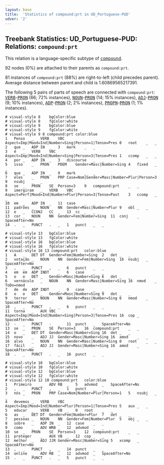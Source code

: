 ```yaml
---
layout: base
title:  'Statistics of compound:prt in UD_Portuguese-PUD'
udver: '2'
---
```


## Treebank Statistics: UD_Portuguese-PUD: Relations: `compound:prt`

This relation is a language-specific subtype of <tt><a href="pt_pud-dep-compound.html">compound</a></tt>.

92 nodes (0%) are attached to their parents as `compound:prt`.

81 instances of `compound:prt` (88%) are right-to-left (child precedes parent).
Average distance between parent and child is 1.60869565217391.

The following 5 pairs of parts of speech are connected with `compound:prt`: <tt><a href="pt_pud-pos-VERB.html">VERB</a></tt>-<tt><a href="pt_pud-pos-PRON.html">PRON</a></tt> (66; 72% instances), <tt><a href="pt_pud-pos-NOUN.html">NOUN</a></tt>-<tt><a href="pt_pud-pos-PRON.html">PRON</a></tt> (14; 15% instances), <tt><a href="pt_pud-pos-ADJ.html">ADJ</a></tt>-<tt><a href="pt_pud-pos-PRON.html">PRON</a></tt> (9; 10% instances), <tt><a href="pt_pud-pos-ADP.html">ADP</a></tt>-<tt><a href="pt_pud-pos-PRON.html">PRON</a></tt> (2; 2% instances), <tt><a href="pt_pud-pos-PROPN.html">PROPN</a></tt>-<tt><a href="pt_pud-pos-PRON.html">PRON</a></tt> (1; 1% instances).


~~~ conllu
# visual-style 8	bgColor:blue
# visual-style 8	fgColor:white
# visual-style 9	bgColor:blue
# visual-style 9	fgColor:white
# visual-style 9 8 compound:prt	color:blue
1	Penso	_	VERB	VBC	Aspect=Imp|Mood=Ind|Number=Sing|Person=1|Tense=Pres	0	root	_	_
2	que	_	ADP	IN	_	3	mark	_	_
3	é	_	VERB	VBC	Aspect=Imp|Mood=Ind|Number=Sing|Person=3|Tense=Pres	1	ccomp	_	_
4	por	_	ADP	IN	_	3	discourse	_	_
5	isso	_	PRON	PDEM	Gender=Masc|Number=Sing	4	fixed	_	_
6	que	_	ADP	IN	_	9	mark	_	_
7	eles	_	PRON	PRP	Case=Nom|Gender=Masc|Number=Plur|Person=3	9	nsubj	_	_
8	se	_	PRON	SE	Person=3	9	compound:prt	_	_
9	imergiram	_	VERB	VBC	Aspect=Perf|Mood=Ind|Number=Plur|Person=3|Tense=Past	3	ccomp	_	_
10	em	_	ADP	IN	_	11	case	_	_
11	padrões	_	NOUN	NN	Gender=Masc|Number=Plur	9	obl	_	_
12	e	_	CCONJ	CC	_	13	cc	_	_
13	cor	_	NOUN	NN	Gender=Fem|Number=Sing	11	conj	_	SpaceAfter=No
14	.	_	PUNCT	.	_	1	punct	_	_

~~~


~~~ conllu
# visual-style 13	bgColor:blue
# visual-style 13	fgColor:white
# visual-style 16	bgColor:blue
# visual-style 16	fgColor:white
# visual-style 16 13 compound:prt	color:blue
1	A	_	DET	DT	Gender=Fem|Number=Sing	2	det	_	_
2	votação	_	NOUN	NN	Gender=Fem|Number=Sing	16	nsubj	_	SpaceAfter=No
3	,	_	PUNCT	,	_	6	punct	_	_
4	em	em	ADP	INDT	_	6	case	_	_
5	o	o	DET	_	Gender=Masc|Number=Sing	6	det	_	_
6	vernáculo	_	NOUN	NN	Gender=Masc|Number=Sing	16	nmod	_	ToDo=nmod
7	de	de	ADP	INDT	_	9	case	_	_
8	o	o	DET	_	Gender=Masc|Number=Sing	9	det	_	_
9	terror	_	NOUN	NN	Gender=Masc|Number=Sing	6	nmod	_	SpaceAfter=No
10	,	_	PUNCT	,	_	6	punct	_	_
11	torna	_	AUX	VBC	Aspect=Imp|Mood=Ind|Number=Sing|Person=3|Tense=Pres	16	cop	_	SpaceAfter=No
12	-	_	PUNCT	-	_	11	punct	_	SpaceAfter=No
13	se	_	PRON	SE	Person=3	16	compound:prt	_	_
14	o	_	DET	DT	Gender=Masc|Number=Sing	16	det	_	_
15	novo	_	ADJ	JJ	Gender=Masc|Number=Sing	16	amod	_	_
16	alvo	_	NOUN	NN	Gender=Masc|Number=Sing	0	root	_	_
17	fácil	_	ADJ	JJ	Gender=Masc|Number=Sing	16	amod	_	SpaceAfter=No
18	.	_	PUNCT	.	_	16	punct	_	_

~~~


~~~ conllu
# visual-style 10	bgColor:blue
# visual-style 10	fgColor:white
# visual-style 12	bgColor:blue
# visual-style 12	fgColor:white
# visual-style 12 10 compound:prt	color:blue
1	Primeiro	_	ADV	RB	_	5	advmod	_	SpaceAfter=No
2	,	_	PUNCT	,	_	1	punct	_	_
3	nós	_	PRON	PRP	Case=Nom|Number=Plur|Person=1	5	nsubj	_	_
4	devemos	_	VERB	VBC	Aspect=Imp|Mood=Ind|Number=Plur|Person=1|Tense=Pres	5	aux	_	_
5	educar	_	VERB	VB	_	0	root	_	_
6	as	_	DET	DT	Gender=Fem|Number=Plur	7	det	_	_
7	pessoas	_	NOUN	NN	Gender=Fem|Number=Plur	5	obj	_	_
8	sobre	_	ADP	IN	_	12	case	_	_
9	como	_	ADV	WRB	_	12	advmod	_	_
10	se	_	PRON	SE	Person=3	12	compound:prt	_	_
11	proteger	_	AUX	VB	_	12	cop	_	_
12	melhor	_	ADJ	JJR	Gender=Masc|Number=Sing	5	xcomp	_	SpaceAfter=No
13	,	_	PUNCT	,	_	14	punct	_	_
14	online	_	ADV	RB	_	12	advmod	_	SpaceAfter=No
15	.	_	PUNCT	.	_	5	punct	_	_

~~~


